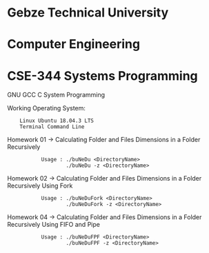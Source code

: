 # Gebze Technical University
# Computer Engineering
# CSE-344 Systems Programming

GNU GCC C System Programming

Working Operating System:

        Linux Ubuntu 18.04.3 LTS
        Terminal Command Line

Homework 01 -> Calculating Folder and Files Dimensions in a Folder Recursively
               
               Usage : ./buNeDu <DirectoryName>
                       ./buNeDu -z <DirectoryName>
                       
Homework 02 -> Calculating Folder and Files Dimensions in a Folder Recursively Using Fork
               
               Usage : ./buNeDuFork <DirectoryName>
                       ./buNeDuFork -z <DirectoryName>
                       
                       
Homework 04 -> Calculating Folder and Files Dimensions in a Folder Recursively Using FIFO and Pipe
               
               Usage : ./buNeDuFPF <DirectoryName>
                       ./buNeDuFPF -z <DirectoryName>
